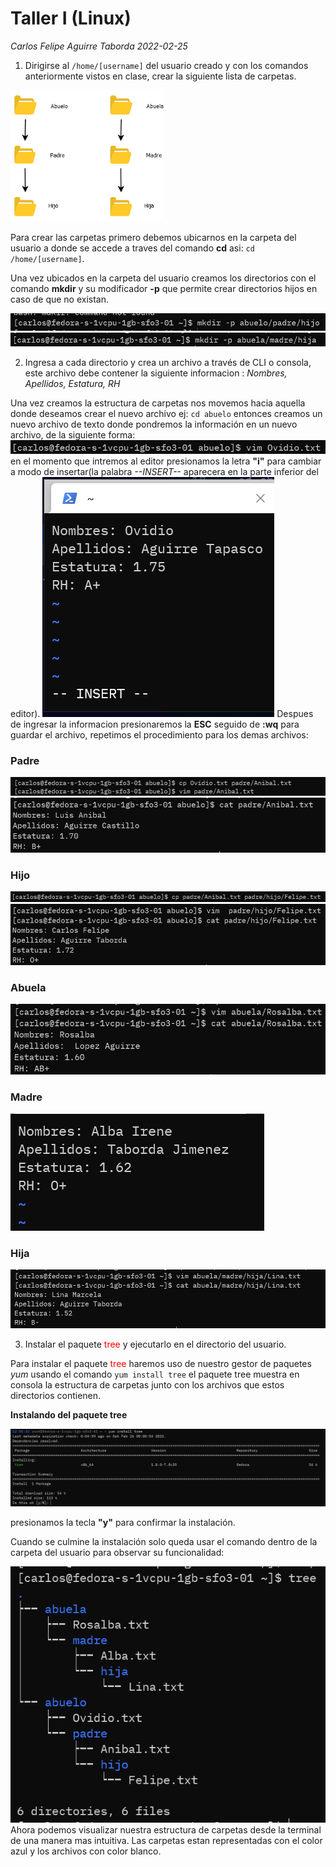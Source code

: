 # Taller I (Linux)
*Carlos Felipe Aguirre Taborda 2022-02-25*

1. Dirigirse al `/home/[username]` del usuario creado y con los comandos anteriormente vistos en clase, crear la siguiente lista de carpetas.

<img src="./img/estructura.png" style="height:15em"/>

Para crear las carpetas primero debemos ubicarnos en la carpeta del usuario a donde se accede a traves del comando <b>cd</b> asi: `cd /home/[username]`.

Una vez ubicados en la carpeta del usuario creamos los directorios con el comando <b>mkdir</b> y su modificador <b>-p</b> que permite crear directorios hijos en caso de que no existan.

<img src="./img/1.PNG" />
<img src="./img/2.PNG" />

2. Ingresa a cada directorio y crea un archivo a través de CLI o consola, este archivo debe contener la siguiente informacion : *Nombres, Apellidos, Estatura, RH*

Una vez creamos la estructura de carpetas nos movemos hacia aquella donde deseamos crear el nuevo archivo ej:
`cd abuelo` entonces creamos un nuevo archivo de texto donde pondremos la información en un nuevo archivo, de la siguiente forma:
<img src="./img/abuelo.PNG" /> 
en el momento que intremos al editor presionamos la letra **"i"** para cambiar a modo de insertar(la palabra *--INSERT--* aparecera en la parte inferior del editor).
<img src="./img/create_file.PNG" /> 
Despues de ingresar la informacion presionaremos la **ESC** seguido de **:wq** para guardar el archivo, repetimos el procedimiento para los demas archivos:

### Padre
<img src="./img/padre.PNG" /> 
<img src="./img/padre2.PNG" /> 

### Hijo
<img src="./img/hijo.PNG" /> 
<img src="./img/hijo2.PNG" /> 

### Abuela
<img src="./img/abuela.PNG" /> 

### Madre

<img src="./img/madre.PNG" /> 

### Hija

<img src="./img/hija.PNG" /> 







3. Instalar el paquete <span style="color:red">tree</span> y ejecutarlo en el directorio  del usuario.

Para instalar el paquete <span style="color:red">tree</span>  haremos uso de nuestro gestor de paquetes *yum* usando el comando `yum install tree` el paquete tree muestra en consola la estructura de carpetas junto con los archivos que estos directorios contienen.

**Instalando del paquete tree**

<img src="./img/install_tree.PNG" /> 

presionamos la tecla **"y"** para confirmar la instalación.

Cuando se culmine la instalación solo queda usar el comando dentro de la carpeta del usuario para observar su funcionalidad:

<img src="./img/tree_command.PNG" /> 
Ahora podemos visualizar nuestra estructura de carpetas desde la terminal de una manera mas intuitiva.
Las carpetas estan representadas con el color azul y los archivos con color blanco.


